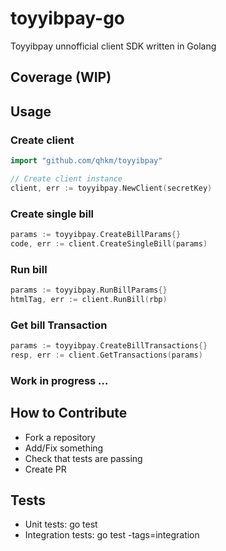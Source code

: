 # toyyibpay-go
Toyyibpay unnofficial client SDK written in Golang


## Coverage (WIP)
## Usage
### Create client
```go
import "github.com/qhkm/toyyibpay"

// Create client instance
client, err := toyyibpay.NewClient(secretKey)
```

### Create single bill
```go
params := toyyibpay.CreateBillParams{}
code, err := client.CreateSingleBill(params)
```

### Run bill
```go
params := toyyibpay.RunBillParams{}
htmlTag, err := client.RunBill(rbp)
```

### Get bill Transaction
```go
params := toyyibpay.CreateBillTransactions{}
resp, err := client.GetTransactions(params)

```

### Work in progress ...


## How to Contribute
   - Fork a repository
   - Add/Fix something
   - Check that tests are passing
   - Create PR

## Tests

   - Unit tests: go test
   - Integration tests: go test -tags=integration
